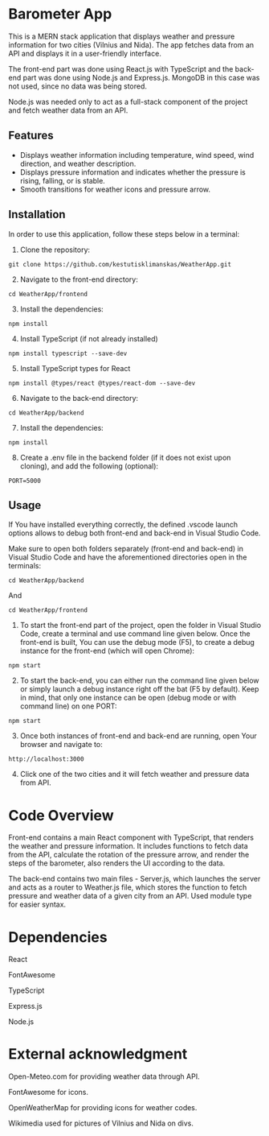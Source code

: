 # Barometer App

This is a MERN stack application that displays weather and pressure information for two cities (Vilnius and Nida). The app fetches data from an API and displays it in a user-friendly interface.

The front-end part was done using React.js with TypeScript and the back-end part was done using Node.js and Express.js. MongoDB in this case was not used, since no data was being stored.

Node.js was needed only to act as a full-stack component of the project and fetch weather data from an API.

## Features

- Displays weather information including temperature, wind speed, wind direction, and weather description.
- Displays pressure information and indicates whether the pressure is rising, falling, or is stable.
- Smooth transitions for weather icons and pressure arrow.

## Installation

In order to use this application, follow these steps below in a terminal:

1. Clone the repository:
```
git clone https://github.com/kestutisklimanskas/WeatherApp.git
```
2. Navigate to the front-end directory:
```
cd WeatherApp/frontend
```
3. Install the dependencies:
```
npm install
```
4. Install TypeScript (if not already installed)
```
npm install typescript --save-dev
```
5. Install TypeScript types for React
```
npm install @types/react @types/react-dom --save-dev
```
6. Navigate to the back-end directory:
```
cd WeatherApp/backend
```
7. Install the dependencies:
```
npm install
```
8. Create a .env file in the backend folder (if it does not exist upon cloning), and add the following (optional):
```
PORT=5000
```


## Usage

If You have installed everything correctly, the defined .vscode launch options allows to debug both front-end and back-end in Visual Studio Code.

Make sure to open both folders separately (front-end and back-end) in Visual Studio Code and have the aforementioned directories open in
the terminals:

```
cd WeatherApp/backend
```

And

```
cd WeatherApp/frontend
```

1. To start the front-end part of the project, open the folder in Visual Studio Code, create a terminal and use command line given below.
Once the front-end is built, You can use the debug mode (F5), to create a debug instance for the front-end (which will open Chrome):

```
npm start
```

2. To start the back-end, you can either run the command line given below or simply launch a debug instance right off the bat (F5 by default).
Keep in mind, that only one instance can be open (debug mode or with command line) on one PORT:

```
npm start
```

3. Once both instances of front-end and back-end are running, open Your browser and navigate to:
```
http://localhost:3000
```

4. Click one of the two cities and it will fetch weather and pressure data from API.

# Code Overview

Front-end contains a main React component with TypeScript, that renders the weather and pressure information. It includes functions to fetch data from the API, calculate the rotation of the pressure arrow, and render the steps of the barometer, also renders the UI according to the data.

The back-end contains two main files - Server.js, which launches the server and acts as a router to Weather.js file, which stores the function to fetch pressure and weather data of a given city from an API. Used module type for easier syntax.

# Dependencies

  React

  FontAwesome

  TypeScript

  Express.js

  Node.js

# External acknowledgment

Open-Meteo.com for providing weather data through API.

FontAwesome for icons.

OpenWeatherMap for providing icons for weather codes.

Wikimedia used for pictures of Vilnius and Nida on divs.

